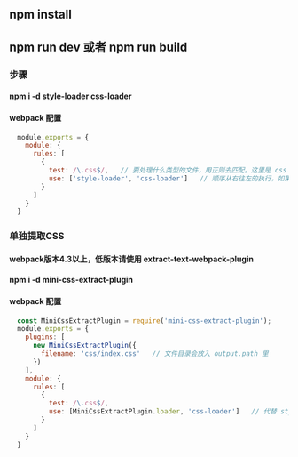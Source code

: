 ## npm install
## npm run dev 或者 npm run build

### 步骤
#### npm i -d style-loader css-loader
#### webpack 配置
```javascript
  module.exports = {
    module: {
      rules: [
        {
          test: /\.css$/,   // 要处理什么类型的文件，用正则去匹配。这里是 css 文件
          use: ['style-loader', 'css-loader']   // 顺序从右往左的执行，如果loader需要参数，就得写成对象的形式
        }
      ]
    }
  }
```
### 单独提取CSS
#### webpack版本4.3以上，低版本请使用 extract-text-webpack-plugin
#### npm i -d mini-css-extract-plugin
#### webpack 配置
```javascript
  const MiniCssExtractPlugin = require('mini-css-extract-plugin');
  module.exports = {
    plugins: [
      new MiniCssExtractPlugin({
        filename: 'css/index.css'   // 文件目录会放入 output.path 里
      })
    ],
    module: {
      rules: [
        {
          test: /\.css$/,
          use: [MiniCssExtractPlugin.loader, 'css-loader']   // 代替 style-loader
        }
      ]
    }
  }
```
